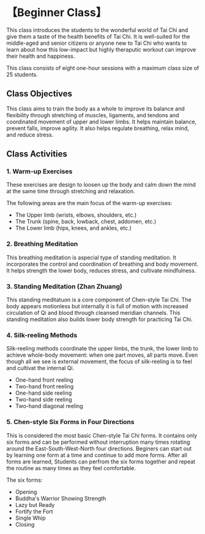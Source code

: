 # 【Beginner Class】

This class introduces the students to the wonderful world of Tai Chi and give them a taste of the health benefits of Tai Chi. 
It is well-suited for the middle-aged and senior citizens or anyone new to Tai Chi who wants to learn about how this low-impact 
but highly theraputic workout can improve their health and happiness. 

This class consists of eight one-hour sessions with a maximum class size of 25 students.

## Class Objectives

This class aims to train the body as a whole to improve its balance and flexibility through stretching of 
muscles, ligaments, and tendons and coordinated movement of upper and lower limbs. 
It helps maintain balance, prevent falls, improve agility. It also helps regulate breathing, relax mind,  and reduce stress. 

## Class Activities

### 1. Warm-up Exercises

These exercises are design to loosen up the body and calm down the mind at the same time through stretching and relaxation.

The following areas are the main focus of the warm-up exercises:

- The Upper limb (wrists, elbows, shoulders, etc.)
- The Trunk (spine, back, lowback, chest, addomen, etc.) 
- The Lower limb (hips, knees, and ankles, etc.)

### 2. Breathing Meditation

This breathing meditation is aspecial type of standing meditation. 
It incorporates the control and coordination of breathing and body movement. 
It helps strength the lower body, reduces stress, and cultivate mindfulness. 

### 3. Standing Meditation (Zhan Zhuang)

This standing meditatuon is a core component of Chen-style Tai Chi. The body appears motionless but internally it is full of 
motion with increased circulation of Qi and blood through cleansed meridian channels. This standing meditation also builds lower body strength for practicing Tai Chi.  

### 4. Silk-reeling Methods

Silk-reeling methods coordinate the upper limbs, the trunk, the lower limb to achieve whole-body movement: 
when one part moves, all parts move. Even though all we see is external movement, the focus of silk-reeling
is to feel and cultivat the internal Qi. 

- One-hand front reeling
- Two-hand front reeling
- One-hand side reeling
- Two-hand side reeling
- Two-hand diagonal reeling

### 5. Chen-style Six Forms in Four Directions

This is considered the most basic Chen-style Tai Chi forms. It contains only six forms and can be performed without interruption 
many times rotating around the East-South-West-North four directions. Beginers can start out by learning one form at a time 
and continue to add more forms. After all forms are learned, Students can perfrom the six forms together and repeat the routine 
as many times as they feel comfortable.

The six forms:

- Opening
- Buddha's Warrior Showing Strength
- Lazy but Ready
- Fortify the Fort
- Single Whip
- Closing 
